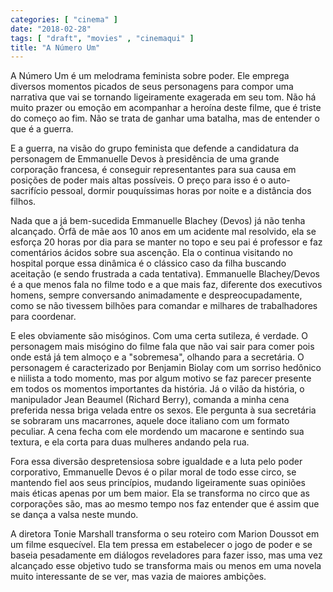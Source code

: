 ```yaml
---
categories: [ "cinema" ]
date: "2018-02-28"
tags: [ "draft", "movies" , "cinemaqui" ]
title: "A Número Um"
---
```

A Número Um é um melodrama feminista sobre poder. Ele emprega diversos
momentos picados de seus personagens para compor uma narrativa que vai
se tornando ligeiramente exagerada em seu tom. Não há muito prazer ou
emoção em acompanhar a heroína deste filme, que é triste do começo
ao fim. Não se trata de ganhar uma batalha, mas de entender o que é
a guerra.

E a guerra, na visão do grupo feminista que defende a candidatura da
personagem de Emmanuelle Devos à presidência de uma grande corporação
francesa, é conseguir representantes para sua causa em posições de
poder mais altas possíveis. O preço para isso é o auto-sacrifício
pessoal, dormir pouquíssimas horas por noite e a distância dos filhos.

Nada que a já bem-sucedida Emmanuelle Blachey (Devos) já não tenha
alcançado. Órfã de mãe aos 10 anos em um acidente mal resolvido,
ela se esforça 20 horas por dia para se manter no topo e seu pai é
professor e faz comentários ácidos sobre sua ascenção. Ela o continua
visitando no hospital porque essa dinâmica é o clássico caso da filha
buscando aceitação (e sendo frustrada a cada tentativa). Emmanuelle
Blachey/Devos é a que menos fala no filme todo e a que mais faz,
diferente dos executivos homens, sempre conversando animadamente e
despreocupadamente, como se não tivessem bilhões para comandar e
milhares de trabalhadores para coordenar.

E eles obviamente são misóginos. Com uma certa sutileza, é verdade. O
personagem mais misógino do filme fala que não vai sair para comer pois
onde está já tem almoço e a "sobremesa", olhando para a secretária. O
personagem é caracterizado por Benjamin Biolay com um sorriso hedônico
e niilista a todo momento, mas por algum motivo se faz parecer presente
em todos os momentos importantes da história. Já o vilão da história,
o manipulador Jean Beaumel (Richard Berry), comanda a minha cena preferida
nessa briga velada entre os sexos. Ele pergunta à sua secretária se
sobraram uns macarrones, aquele doce italiano com um formato peculiar. A
cena fecha com ele mordendo um macarone e sentindo sua textura, e ela
corta para duas mulheres andando pela rua.

Fora essa diversão despretensiosa sobre igualdade e a luta pelo poder
corporativo, Emmanuelle Devos é o pilar moral de todo esse circo, se
mantendo fiel aos seus princípios, mudando ligeiramente suas opiniões
mais éticas apenas por um bem maior. Ela se transforma no circo que
as corporações são, mas ao mesmo tempo nos faz entender que é assim
que se dança a valsa neste mundo.

A diretora Tonie Marshall transforma o seu roteiro com Marion Doussot
em um filme esquecível. Ela tem pressa em estabelecer o jogo de poder
e se baseia pesadamente em diálogos reveladores para fazer isso, mas
uma vez alcançado esse objetivo tudo se transforma mais ou menos em
uma novela muito interessante de se ver, mas vazia de maiores ambições.
